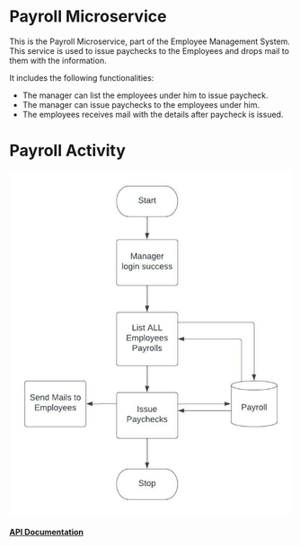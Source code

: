 # Payroll Microservice

This is the Payroll Microservice, part of the Employee Management System.
This service is used to issue paychecks to the Employees and drops mail to them with the information.

It includes the following functionalities:
  <ul>
  <li>The manager can list the employees under him to issue paycheck.</li>
  <li>The manager can issue paychecks to the employees under him.</li>
  <li>The employees receives mail with the details after paycheck is issued.</li>
  </ul>

# Payroll Activity
<img src="https://github.com/sat5297/payrollMicroservice/blob/master/PayrollActivity.jpeg" alt="Payroll Activity" />

<a href="https://documenter.getpostman.com/view/10075006/UzQyq3pb" > <h4> API Documentation </h4> </a>
